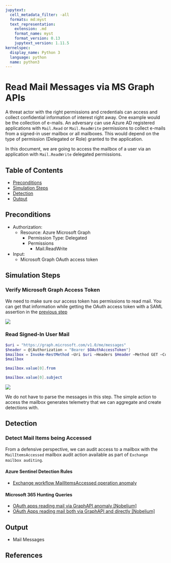```yaml
---
jupytext:
  cell_metadata_filter: -all
  formats: md:myst
  text_representation:
    extension: .md
    format_name: myst
    format_version: 0.13
    jupytext_version: 1.11.5
kernelspec:
  display_name: Python 3
  language: python
  name: python3
---
```


# Read Mail Messages via MS Graph APIs

A threat actor with the right permissions and credentials can access and collect confidential information of interest right away. One example would be the collection of e-mails. An adversary can use Azure AD registered applications with `Mail.Read` or `Mail.ReadWrite` permissions to collect e-mails from a signed-in user mailbox or all mailboxes. This would depend on the type of permission (Delegated or Role) granted to the application. 

In this document, we are going to access the mailbox of a user via an application with `Mail.ReadWrite` delegated permissions.

## Table of Contents

* [Preconditions](#preconditions)
* [Simulation Steps](#simulation-steps)
* [Detection](#detection)
* [Output](#output)

## Preconditions
* Authorization:
    * Resource: Azure Microsoft Graph
      * Permission Type: Delegated
      * Permissions
        * Mail.ReadWrite
* Input:
  * Microsoft Graph OAuth access token

## Simulation Steps

### Verify Microsoft Graph Access Token
We need to make sure our access token has permissions to read mail. You can get that information while getting the OAuth access token with a SAML assertion in the [previous step](getOAuthTokenWithSAMLAssertion.md)
 
![](../../../../images/labs/goldemsaml/mailAccessDelegatedPermissions/2021-05-19_01_msgraph_access_token.png)

### Read Signed-In User Mail

```PowerShell
$uri = "https://graph.microsoft.com/v1.0/me/messages"
$header = @{Authorization = "Bearer $OAuthAccessToken"}
$mailbox = Invoke-RestMethod –Uri $uri –Headers $Header –Method GET –ContentType "application/json"
$mailbox

$mailbox.value[0].from

$mailbox.value[0].subject
```

![](../../../../images/labs/goldemsaml/mailAccessDelegatedPermissions/2021-05-19_02_msgraph_message_api.png)

We do not have to parse the messages in this step. The simple action to access the mailbox generates telemetry that we can aggregate and create detections with.

## Detection

### Detect Mail Items being Accessed

From a defensive perspective, we can audit access to a mailbox with the `MailItemsAccessed` mailbox audit action available as part of `Exchange mailbox auditing`. 

#### Azure Sentinel Detection Rules

* [Exchange workflow MailItemsAccessed operation anomaly](https://github.com/Azure/Azure-Sentinel/blob/master/Detections/OfficeActivity/MailItemsAccessedTimeSeries.yaml)

#### Microsoft 365 Hunting Queries

* [OAuth apps reading mail via GraphAPI anomaly [Nobelium]](https://github.com/microsoft/Microsoft-365-Defender-Hunting-Queries/blob/master/Exfiltration/OAuth%20Apps%20reading%20mail%20via%20GraphAPI%20anomaly%20%5BNobelium%5D.md)
* [OAuth Apps reading mail both via GraphAPI and directly [Nobelium]](https://github.com/microsoft/Microsoft-365-Defender-Hunting-Queries/blob/master/Exfiltration/OAuth%20Apps%20reading%20mail%20both%20via%20GraphAPI%20and%20directly%20%5BNobelium%5D.md)

## Output

* Mail Messages

## References